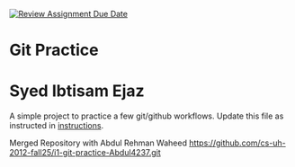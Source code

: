 [![Review Assignment Due Date](https://classroom.github.com/assets/deadline-readme-button-22041afd0340ce965d47ae6ef1cefeee28c7c493a6346c4f15d667ab976d596c.svg)](https://classroom.github.com/a/5vf9W1DH)
# Git Practice

# Syed Ibtisam Ejaz

A simple project to practice a few git/github workflows.  Update this file as instructed in [instructions](./instructions.md).

Merged Repository with Abdul Rehman Waheed
https://github.com/cs-uh-2012-fall25/i1-git-practice-Abdul4237.git
